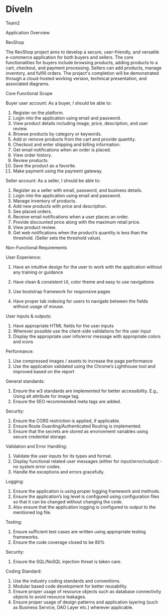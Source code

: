 # DiveIn
Team2


Application Overview
 
RevShop
 

The RevShop project aims to develop a secure, user-friendly, and versatile e-commerce application for both buyers and sellers. The core functionalities for buyers include browsing products, adding products to a cart, checkout, and payment processing. Sellers can add products, manage inventory, and fulfill orders. The project's completion will be demonstrated through a cloud-hosted working version, technical presentation, and associated diagrams.


Core Functional Scope

Buyer user account:
As a buyer, I should be able to:
1.	Register on the platform.
2.	Login into the application using email and password.
3.	View product details including image, price, description, and user review.
4.	Browse products by category or keywords.
5.	Add or remove products from the cart and provide quantity.
6.	Checkout and enter shipping and billing information.
7.	Get email notifications when an order is placed.
8.	View order history.
9.	Review products.
10.	Save the product as a favorite.
11.	Make payment using the payment gateway.

Seller account:
As a seller, I should be able to:
1.	Register as a seller with email, password, and business details.
2.	Login into the application using email and password.
3.	Manage inventory of products.
4.	Add new products with price and description.
5.	See placed orders.
6.	Receive email notifications when a user places an order.
7.	Provide discounted price along with the maximum retail price.
8.	View product review.
9.	Get web notifications when the product’s quantity is less than the threshold. (Seller sets the threshold value).


Non-Functional Requirements

User Experience:
1.	Have an intuitive design for the user to work with the application without any training or guidance
2.	Have clean & consistent UI, color theme and easy to use navigations
3.	Use bootstrap framework for responsive pages
 
4.	Have proper tab indexing for users to navigate between the fields without usage of mouse.

User Inputs & outputs:
1.	Have appropriate HTML fields for the user inputs
2.	Wherever possible use the client-side validations for the user input
3.	Display the appropriate user info/error message with appropriate colors and icons

Performance:
1.	Use compressed images / assets to increase the page performance
2.	Use the application validated using the Chrome’s Lighthouse tool and improved based on the report

General standards:
1.	Ensure the w3 standards are implemented for better accessibility. E.g., Using alt attribute for image tag.
2.	Ensure the SEO recommended meta tags are added.

Security:
1.	Ensure the CORS restriction is applied, if applicable.
2.	Ensure Route Guarding/Authenticated Routing is implemented.
3.	Ensure that the secrets are stored as environment variables using secure credential storage.

Validation and Error Handling:
1.	Validate the user inputs for its types and format.
2.	Display functional related user messages (either for input/error/output) - no system error codes.
3.	Handle the exceptions and errors gracefully.

Logging:
1.	Ensure the application is using proper logging framework and methods.
2.	Ensure the application’s log level is configured using configuration files so that it can be changed without changing the code.
3.	Also ensure that the application logging is configured to output to the mentioned log file.

Testing:
1.	Ensure sufficient test cases are written using appropriate testing frameworks.
2.	Ensure the code coverage closed to be 80%

Security:
1. Ensure the SQL/NoSQL injection threat is taken care.

Coding Standard:
1.	Use the industry coding standards and conventions.
2.	Modular based code development for better reusability.
3.	Ensure proper usage of resource objects such as database connectivity objects to avoid resource leakages.
4.	Ensure proper usage of design patterns and application layering (such as Business Service, DAO Layer etc.) wherever applicable.
